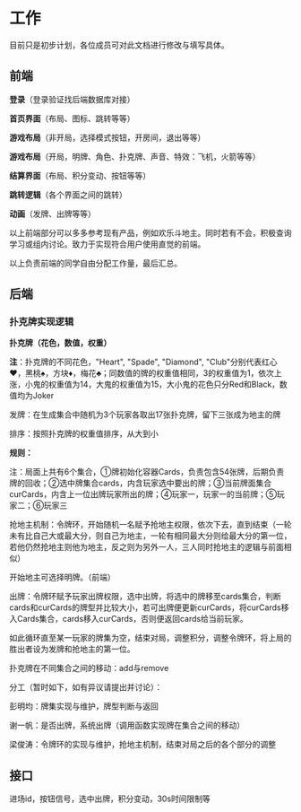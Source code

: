 # 工作

目前只是初步计划，各位成员可对此文档进行修改与填写具体。

## 前端

**登录**（登录验证找后端数据库对接）

**首页界面**（布局、图标、跳转等等）

**游戏布局**（非开局，选择模式按钮，开房间，退出等等）

**游戏布局**（开局，明牌、角色、扑克牌、声音、特效：飞机，火箭等等）

**结算界面**（布局、积分变动、按钮等等）

**跳转逻辑**（各个界面之间的跳转）

**动画**（发牌、出牌等等）

以上前端部分可以多多参考现有产品，例如欢乐斗地主。同时若有不会，积极查询学习或组内讨论。致力于实现符合用户使用直觉的前端。

以上负责前端的同学自由分配工作量，最后汇总。



## 后端

### 扑克牌实现逻辑

**扑克牌（花色，数值，权重）**

**注**：扑克牌的不同花色，"Heart", "Spade", "Diamond", "Club"分别代表红心❤，黑桃♠，方块♦，梅花♣；同数值的牌的权重值相同，3的权重值为1，依次上涨，小鬼的权重值为14，大鬼的权重值为15，大小鬼的花色只分Red和Black，数值均为Joker

发牌：在生成集合中随机为3个玩家各取出17张扑克牌，留下三张成为地主的牌

排序：按照扑克牌的权重值排序，从大到小

**规则：**

注：局面上共有6个集合，①牌初始化容器Cards，负责包含54张牌，后期负责牌的回收；②选中牌集合cards，内含玩家选中要出的牌；③当前牌面集合curCards，内含上一位出牌玩家所出的牌；④玩家一，玩家一的当前牌；⑤玩家二；⑥玩家三

抢地主机制：令牌环，开始随机一名赋予抢地主权限，依次下去，直到结束（一轮未有比自己大或最大分，则自己为地主，一轮有相同最大分则给最大分的第一位，若他仍然抢地主则他为地主，反之则为另外一人，三人同时抢地主的逻辑与前面相似）

开始地主可选择明牌。（前端）

出牌：令牌环赋予玩家出牌权限，选中出牌，将选中的牌移至cards集合，判断cards和curCards的牌型并比较大小，若可出牌便更新curCards，将curCards移入Cards集合，cards移入curCards，否则便返回cards给当前玩家。

如此循环直至某一玩家的牌集为空，结束对局，调整积分，调整令牌环，将上局的胜出者设为发牌和抢地主的第一位。

扑克牌在不同集合之间的移动：add与remove

分工（暂时如下，如有异议请提出并讨论）：

彭明均：牌集实现与维护，牌型判断与返回

谢一帆：是否出牌，系统出牌（调用函数实现牌在集合之间的移动）

梁俊涛：令牌环的实现与维护，抢地主机制，结束对局之后的各个部分的调整



## 接口

进场id，按钮信号，选中出牌，积分变动，30s时间限制等

